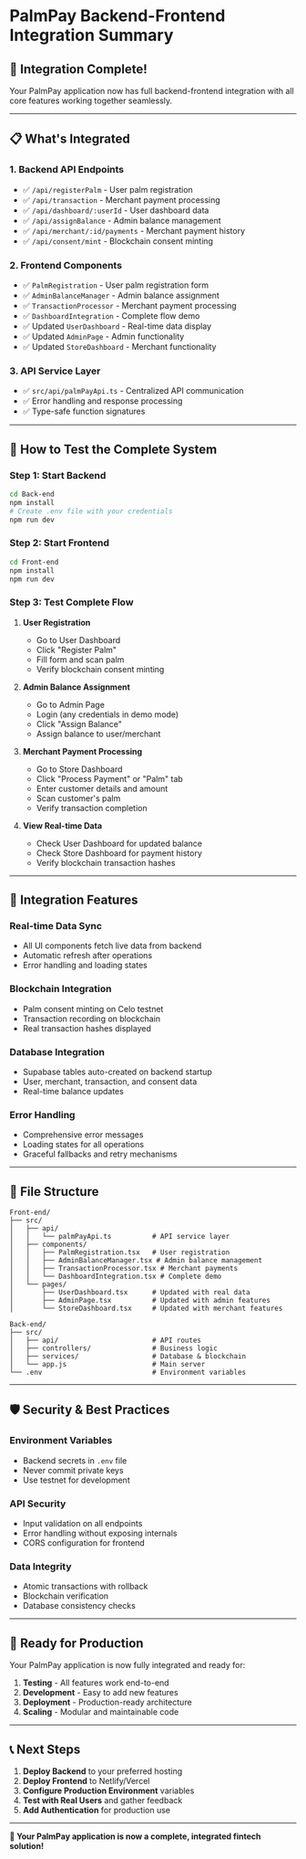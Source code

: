 # PalmPay Backend-Frontend Integration Summary

## 🎯 **Integration Complete!**

Your PalmPay application now has full backend-frontend integration with all core features working together seamlessly.

---

## 📋 **What's Integrated**

### **1. Backend API Endpoints**
- ✅ `/api/registerPalm` - User palm registration
- ✅ `/api/transaction` - Merchant payment processing
- ✅ `/api/dashboard/:userId` - User dashboard data
- ✅ `/api/assignBalance` - Admin balance management
- ✅ `/api/merchant/:id/payments` - Merchant payment history
- ✅ `/api/consent/mint` - Blockchain consent minting

### **2. Frontend Components**
- ✅ `PalmRegistration` - User palm registration form
- ✅ `AdminBalanceManager` - Admin balance assignment
- ✅ `TransactionProcessor` - Merchant payment processing
- ✅ `DashboardIntegration` - Complete flow demo
- ✅ Updated `UserDashboard` - Real-time data display
- ✅ Updated `AdminPage` - Admin functionality
- ✅ Updated `StoreDashboard` - Merchant functionality

### **3. API Service Layer**
- ✅ `src/api/palmPayApi.ts` - Centralized API communication
- ✅ Error handling and response processing
- ✅ Type-safe function signatures

---

## 🚀 **How to Test the Complete System**

### **Step 1: Start Backend**
```bash
cd Back-end
npm install
# Create .env file with your credentials
npm run dev
```

### **Step 2: Start Frontend**
```bash
cd Front-end
npm install
npm run dev
```

### **Step 3: Test Complete Flow**

1. **User Registration**
   - Go to User Dashboard
   - Click "Register Palm"
   - Fill form and scan palm
   - Verify blockchain consent minting

2. **Admin Balance Assignment**
   - Go to Admin Page
   - Login (any credentials in demo mode)
   - Click "Assign Balance"
   - Assign balance to user/merchant

3. **Merchant Payment Processing**
   - Go to Store Dashboard
   - Click "Process Payment" or "Palm" tab
   - Enter customer details and amount
   - Scan customer's palm
   - Verify transaction completion

4. **View Real-time Data**
   - Check User Dashboard for updated balance
   - Check Store Dashboard for payment history
   - Verify blockchain transaction hashes

---

## 🔧 **Integration Features**

### **Real-time Data Sync**
- All UI components fetch live data from backend
- Automatic refresh after operations
- Error handling and loading states

### **Blockchain Integration**
- Palm consent minting on Celo testnet
- Transaction recording on blockchain
- Real transaction hashes displayed

### **Database Integration**
- Supabase tables auto-created on backend startup
- User, merchant, transaction, and consent data
- Real-time balance updates

### **Error Handling**
- Comprehensive error messages
- Loading states for all operations
- Graceful fallbacks and retry mechanisms

---

## 📁 **File Structure**

```
Front-end/
├── src/
│   ├── api/
│   │   └── palmPayApi.ts          # API service layer
│   ├── components/
│   │   ├── PalmRegistration.tsx   # User registration
│   │   ├── AdminBalanceManager.tsx # Admin balance management
│   │   ├── TransactionProcessor.tsx # Merchant payments
│   │   └── DashboardIntegration.tsx # Complete demo
│   └── pages/
│       ├── UserDashboard.tsx      # Updated with real data
│       ├── AdminPage.tsx          # Updated with admin features
│       └── StoreDashboard.tsx     # Updated with merchant features

Back-end/
├── src/
│   ├── api/                       # API routes
│   ├── controllers/               # Business logic
│   ├── services/                  # Database & blockchain
│   └── app.js                     # Main server
└── .env                           # Environment variables
```

---

## 🛡️ **Security & Best Practices**

### **Environment Variables**
- Backend secrets in `.env` file
- Never commit private keys
- Use testnet for development

### **API Security**
- Input validation on all endpoints
- Error handling without exposing internals
- CORS configuration for frontend

### **Data Integrity**
- Atomic transactions with rollback
- Blockchain verification
- Database consistency checks

---

## 🎉 **Ready for Production**

Your PalmPay application is now fully integrated and ready for:

1. **Testing** - All features work end-to-end
2. **Development** - Easy to add new features
3. **Deployment** - Production-ready architecture
4. **Scaling** - Modular and maintainable code

---

## 📞 **Next Steps**

1. **Deploy Backend** to your preferred hosting
2. **Deploy Frontend** to Netlify/Vercel
3. **Configure Production Environment** variables
4. **Test with Real Users** and gather feedback
5. **Add Authentication** for production use

---

**🎯 Your PalmPay application is now a complete, integrated fintech solution!** 